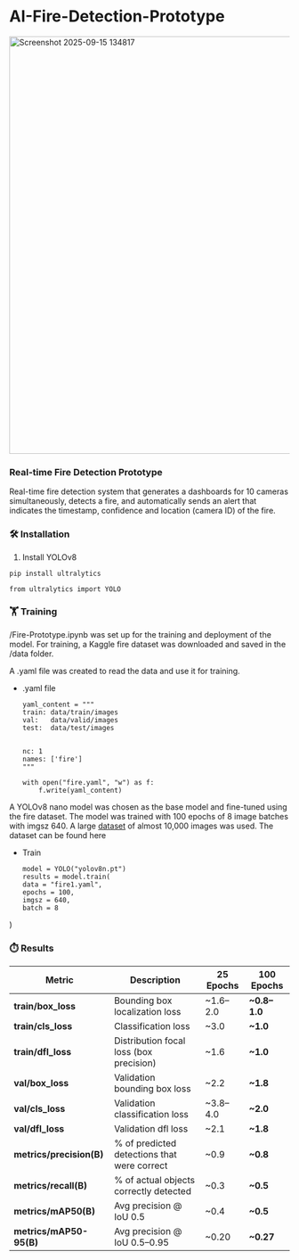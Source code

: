 # AI-Fire-Detection-Prototype


<img width="1274" height="749" alt="Screenshot 2025-09-15 134817" src="https://github.com/user-attachments/assets/61e2ac06-1deb-4df3-bdaf-7a6863e89cf0" />


### Real-time Fire Detection Prototype
Real-time fire detection system that generates a dashboards for 10 cameras simultaneously, detects a fire, and  automatically sends an alert that indicates the timestamp, confidence and location (camera ID) of the fire.


### 🛠️  Installation

1. Install YOLOv8
```
pip install ultralytics
```
```
from ultralytics import YOLO

```

### 🏋️ Training

/Fire-Prototype.ipynb was set up for the training and deployment of the model. For training, a Kaggle fire dataset was downloaded and saved in the /data folder.

A .yaml file was created to read the data and use it for training.

+ .yaml file
    ```
    yaml_content = """
    train: data/train/images
    val:   data/valid/images
    test:  data/test/images


    nc: 1
    names: ['fire']
    """
    ```
    ```
    with open("fire.yaml", "w") as f:
        f.write(yaml_content)
    ```

A  YOLOv8 nano model was chosen as the base model and  fine-tuned using the fire dataset. The model was trained with 100 epochs of 8 image batches with imgsz 640. A large [dataset](https://universe.roboflow.com/situational-awarnessinnovsense/fire-detection-ypseh) of almost 10,000 images was used. The dataset can be found here 

+ Train
    ```
  model = YOLO("yolov8n.pt")
    results = model.train(
    data = "fire1.yaml",
    epochs = 100,
    imgsz = 640,
    batch = 8
)



### ⏱️ Results





| Metric                   | Description                                            | 25 Epochs      | 100 Epochs       |
|--------------------------|--------------------------------------------------------|----------------|------------------|
| **train/box_loss**       | Bounding box localization loss                         | ~1.6–2.0       | **~0.8–1.0**     |
| **train/cls_loss**       | Classification loss                                    | ~3.0           | **~1.0**         |
| **train/dfl_loss**       | Distribution focal loss (box precision)                | ~1.6           | **~1.0**         |
| **val/box_loss**         | Validation bounding box loss                           | ~2.2           | **~1.8**         |
| **val/cls_loss**         | Validation classification loss                         | ~3.8–4.0       | **~2.0**         |
| **val/dfl_loss**         | Validation dfl loss                                    | ~2.1           | **~1.8**         |
| **metrics/precision(B)** | % of predicted detections that were correct            | ~0.9           | **~0.8**         |
| **metrics/recall(B)**    | % of actual objects correctly detected                 | ~0.3           | **~0.5**         |
| **metrics/mAP50(B)**     | Avg precision @ IoU 0.5                                | ~0.4           | **~0.5**         |
| **metrics/mAP50-95(B)**  | Avg precision @ IoU 0.5–0.95                           | ~0.20          | **~0.27**        |

